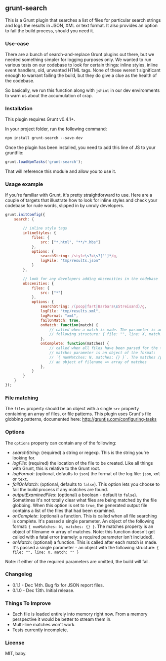 ## grunt-search

This is a Grunt plugin that searches a list of files for particular search strings and logs the results in JSON, XML
or text format. It also provides an option to fail the build process, should you need it.

### Use-case

There are a bunch of search-and-replace Grunt plugins out there, but we needed something simpler for logging purposes
only. We wanted to run various tests on our codebase to look for certain things: inline styles, inline event handlers,
old, unwanted HTML tags. None of these weren't significant enough to warrant failing the build, but they do give a
clue as the health of the codebase.

So basically, we run this function along with `jshint` in our dev environments to warn us about the accumulation of crap.


### Installation

This plugin requires Grunt v0.4.1+.

In your project folder, run the following command:

```js
npm install grunt-search --save-dev
```

Once the plugin has been installed, you need to add this line of JS to your gruntfile:

```js
grunt.loadNpmTasks('grunt-search');
```

That will reference this module and allow you to use it.


### Usage example

If you're familiar with Grunt, it's pretty straightforward to use. Here are a couple of targets that illustrate how
to look for inline styles and check your codebase for rude words, slipped in by unruly developers.

```js
grunt.initConfig({
    search: {

        // inline style tags
        inlineStyles: {
            files: {
                src: ["*.html", "**/*.hbs"]
            },
            options: {
                searchString: /style\s?=\s?["']*/g,
                logFile: "tmp/results.json"
            }
        },

        // look for any developers adding obscenities in the codebase
        obscenities: {
            files: {
                src: ["*"]
            },
            options: {
                searchString: /(poop|fart|Barbara\sStreisand)/g,
                logFile: "tmp/results.xml",
                logFormat: "xml",
                failOnMatch: true,
                onMatch: function(match) {
                    // called when a match is made. The parameter is an object of the
                    // following structure: { file: "", line: X, match: "" }
                },
                onComplete: function(matches) {
                    // called when all files have been parsed for the target. The
                    // matches parameter is an object of the format:
                    // `{ numMatches: N, matches: {} }`. The matches /property is
                    // an object of filename => array of matches
                },
            }
        }
    }
});
```

### File matching

The `files` property should be an object with a single `src` property containing an array of files, or file patterns.
This plugin uses Grunt's file globbing patterns, documented here:
http://gruntjs.com/configuring-tasks


### Options

The `options` property can contain any of the following:

- *searchString*: (required) a string or regexp. This is the string you're looking for.
- *logFile*: (required) the location of the file to be created. Like all things with Grunt, this is relative to the
Grunt root.
- *logFormat*: (optional, defaults to `json`) the format of the log file: `json`, `xml` or `text`.
- *failOnMatch*: (optional, defaults to `false`). This option lets you choose to fail the build process if any matches
are found.
- *outputExaminedFiles*: (optional) a boolean - default to `false`). Sometimes it's not totally clear what files are
being matched by the file globbing. When this option is set to `true`, the generated output file contains a list of the
files that had been examined.
- *onComplete*: (optional) a function. This is called when all file searching is complete. It's passed a single parameter.
An object of the following format: `{ numMatches: N, matches: {} }`. The matches property is an object of
filename => array of matches. Note: this function doesn't get called with a fatal error (namely: a required parameter
isn't included).
- *onMatch*: (optional) a function. This is called after each match is made. It's passed a single parameter - an object
with the following structure: `{ file: "", line: X, match: "" }`

Note: if either of the required parameters are omitted, the build will fail.

### Changelog

- 0.1.1 - Dec 14th. Bug fix for JSON report files.
- 0.1.0 - Dec 13th. Initial release.

### Things To Improve

- Each file is loaded entirely into memory right now. From a memory perspective it would be better to stream them in.
- Multi-line matches won't work.
- Tests currently incomplete.

### License

MIT, baby.
